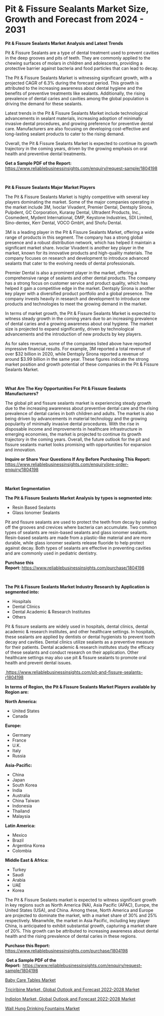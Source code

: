 <p><h1>Pit & Fissure Sealants Market Size, Growth and Forecast from 2024 - 2031</h1></p><p><strong>Pit & Fissure Sealants Market Analysis and Latest Trends</strong></p>
<p><p>Pit & Fissure Sealants are a type of dental treatment used to prevent cavities in the deep grooves and pits of teeth. They are commonly applied to the chewing surfaces of molars in children and adolescents, providing a protective barrier against bacteria and food particles that can lead to decay.</p><p>The Pit & Fissure Sealants Market is witnessing significant growth, with a projected CAGR of 6.3% during the forecast period. This growth is attributed to the increasing awareness about dental hygiene and the benefits of preventive treatments like sealants. Additionally, the rising prevalence of dental caries and cavities among the global population is driving the demand for these sealants.</p><p>Latest trends in the Pit & Fissure Sealants Market include technological advancements in sealant materials, increasing adoption of minimally invasive dental procedures, and growing preference for preventive dental care. Manufacturers are also focusing on developing cost-effective and long-lasting sealant products to cater to the rising demand.</p><p>Overall, the Pit & Fissure Sealants Market is expected to continue its growth trajectory in the coming years, driven by the growing emphasis on oral health and preventive dental treatments.</p></p>
<p><strong>Get a Sample PDF of the Report:&nbsp;</strong> <a href="https://www.reliablebusinessinsights.com/enquiry/request-sample/1804198">https://www.reliablebusinessinsights.com/enquiry/request-sample/1804198</a></p>
<p>&nbsp;</p>
<p><strong>Pit & Fissure Sealants Major Market Players</strong></p>
<p><p>The Pit & Fissure Sealants Market is highly competitive with several key players dominating the market. Some of the major companies operating in the market include 3M, Ivoclar Vivadent, Premier Dental, Dentsply Sirona, Pulpdent, GC Corporation, Kuraray Dental, Ultradent Products, Inc., Cosmedent, Mydent International, DMP, Keystone Industries, SDI Limited, Sino-dentex, Kerr Dental, VOCO GmbH, and Shofu Dental.</p><p>3M is a leading player in the Pit & Fissure Sealants Market, offering a wide range of products in this segment. The company has a strong global presence and a robust distribution network, which has helped it maintain a significant market share. Ivoclar Vivadent is another key player in the market, known for its innovative products and high-quality materials. The company focuses on research and development to introduce advanced sealants that cater to the evolving needs of dental professionals.</p><p>Premier Dental is also a prominent player in the market, offering a comprehensive range of sealants and other dental products. The company has a strong focus on customer service and product quality, which has helped it gain a competitive edge in the market. Dentsply Sirona is another key player with a diversified product portfolio and a global presence. The company invests heavily in research and development to introduce new products and technologies to meet the growing demand in the market.</p><p>In terms of market growth, the Pit & Fissure Sealants Market is expected to witness steady growth in the coming years due to an increasing prevalence of dental caries and a growing awareness about oral hygiene. The market size is projected to expand significantly, driven by technological advancements and the introduction of new products by key players.</p><p>As for sales revenue, some of the companies listed above have reported impressive financial results. For example, 3M reported a total revenue of over $32 billion in 2020, while Dentsply Sirona reported a revenue of around $3.99 billion in the same year. These figures indicate the strong market position and growth potential of these companies in the Pit & Fissure Sealants Market.</p></p>
<p>&nbsp;</p>
<p><strong>What Are The Key Opportunities For Pit & Fissure Sealants Manufacturers?</strong></p>
<p><p>The global pit and fissure sealants market is experiencing steady growth due to the increasing awareness about preventive dental care and the rising prevalence of dental caries in both children and adults. The market is also being driven by advancements in material technology and the growing popularity of minimally invasive dental procedures. With the rise in disposable income and improvements in healthcare infrastructure in emerging economies, the market is projected to continue its growth trajectory in the coming years. Overall, the future outlook for the pit and fissure sealants market looks promising with opportunities for expansion and innovation.</p></p>
<p><strong>Inquire or Share Your Questions If Any Before Purchasing This Report:</strong> <a href="https://www.reliablebusinessinsights.com/enquiry/pre-order-enquiry/1804198">https://www.reliablebusinessinsights.com/enquiry/pre-order-enquiry/1804198</a></p>
<p>&nbsp;</p>
<p><strong>Market Segmentation</strong></p>
<p><strong>The Pit & Fissure Sealants Market Analysis by types is segmented into:</strong></p>
<p><ul><li>Resin Based Sealants</li><li>Glass Ionomer Sealants</li></ul></p>
<p><p>Pit and fissure sealants are used to protect the teeth from decay by sealing off the grooves and crevices where bacteria can accumulate. Two common types of sealants are resin-based sealants and glass ionomer sealants. Resin-based sealants are made from a plastic-like material and are more durable, while glass ionomer sealants release fluoride to help protect against decay. Both types of sealants are effective in preventing cavities and are commonly used in pediatric dentistry.</p></p>
<p><strong>Purchase this Report:&nbsp;</strong><a href="https://www.reliablebusinessinsights.com/purchase/1804198">https://www.reliablebusinessinsights.com/purchase/1804198</a></p>
<p>&nbsp;</p>
<p><strong>The Pit & Fissure Sealants Market Industry Research by Application is segmented into:</strong></p>
<p><ul><li>Hospitals</li><li>Dental Clinics</li><li>Dental Academic & Research Institutes</li><li>Others</li></ul></p>
<p><p>Pit & fissure sealants are widely used in hospitals, dental clinics, dental academic & research institutes, and other healthcare settings. In hospitals, these sealants are applied by dentists or dental hygienists to prevent tooth decay and cavities. Dental clinics utilize sealants as a preventive measure for their patients. Dental academic & research institutes study the efficacy of these sealants and conduct research on their application. Other healthcare settings may also use pit & fissure sealants to promote oral health and prevent dental issues.</p></p>
<p><a href="https://www.reliablebusinessinsights.com/pit-and-fissure-sealants-r1804198">&nbsp;https://www.reliablebusinessinsights.com/pit-and-fissure-sealants-r1804198</a></p>
<p><strong>In terms of Region, the Pit & Fissure Sealants Market Players available by Region are:</strong></p>
<p>
    <p> <strong> North America: </strong>
        <ul>
            <li>United States</li>
            <li>Canada</li>
        </ul>
        </p> 
    <p> <strong> Europe: </strong>
        <ul>
            <li>Germany</li>
            <li>France</li>
            <li>U.K.</li>
            <li>Italy</li>
            <li>Russia</li>
        </ul>
        </p> 
    <p> <strong> Asia-Pacific: </strong>
        <ul>
            <li>China</li>
            <li>Japan</li>
            <li>South Korea</li>
            <li>India</li>
            <li>Australia</li>
            <li>China Taiwan</li>
            <li>Indonesia</li>
            <li>Thailand</li>
            <li>Malaysia</li>
        </ul>
        </p> 
    <p> <strong> Latin America: </strong>
        <ul>
            <li>Mexico</li>
            <li>Brazil</li>
            <li>Argentina Korea</li>
            <li>Colombia</li>
        </ul>
        </p> 
    <p> <strong> Middle East & Africa: </strong>
        <ul>
            <li>Turkey</li>
            <li>Saudi</li>
            <li>Arabia</li>
            <li>UAE</li>
            <li>Korea</li>
        </ul>
    </p>
    </p>
<p><p>The Pit & Fissure Sealants market is expected to witness significant growth in key regions such as North America (NA), Asia Pacific (APAC), Europe, the United States (USA), and China. Among these, North America and Europe are projected to dominate the market, with a market share of 30% and 25% respectively. Meanwhile, the market in Asia Pacific, including key player China, is anticipated to exhibit substantial growth, capturing a market share of 20%. This growth can be attributed to increasing awareness about dental health and the rising prevalence of dental caries in these regions.</p></p>
<p><strong>Purchase this Report: </strong><a href="https://www.reliablebusinessinsights.com/purchase/1804198">https://www.reliablebusinessinsights.com/purchase/1804198</a></p>
<p>&nbsp;<strong>Get a Sample PDF of the Report:&nbsp;&nbsp;</strong><a href="https://www.reliablebusinessinsights.com/enquiry/request-sample/1804198">https://www.reliablebusinessinsights.com/enquiry/request-sample/1804198</a></p>
<p><strong></strong></p>
<p><p><a href="https://github.com/santosh758595/Market-Research-Report-List-5/blob/main/baby-care-tables-market.md">Baby Care Tables Market</a></p><p><a href="https://www.linkedin.com/pulse/triciribine-market-global-outlook-forecast-2022-2028-jo4we?trackingId=iTwh9zJYhI9TQ3wmoRwGsQ%3D%3D">Triciribine Market, Global Outlook and Forecast 2022-2028 Market</a></p><p><a href="https://www.linkedin.com/pulse/exploring-indiplon-market-global-outlook-forecast-2022-2028-ogfbe?trackingId=cFLA77CTU7d2t0aGc2oemQ%3D%3D">Indiplon Market, Global Outlook and Forecast 2022-2028 Market</a></p><p><a href="https://github.com/faisalayoob601/Market-Research-Report-List-1/blob/main/wall-hung-drinking-fountains-market.md">Wall Hung Drinking Fountains Market</a></p></p>